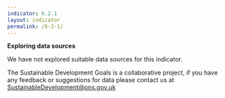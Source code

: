 ```yaml
---
indicator: 6.2.1
layout: indicator
permalink: /6-2-1/
---
```

**Exploring data sources**  

We have not explored suitable data sources for this indicator. 

The Sustainable Development Goals is a collaborative project, if you have any feedback or suggestions for data please contact us at <SustainableDevelopment@ons.gov.uk>
